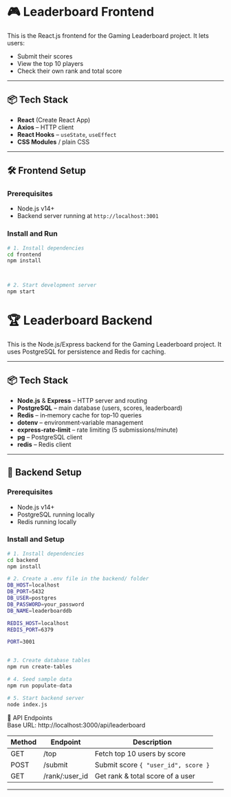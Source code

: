 # 🎮 Leaderboard Frontend

This is the React.js frontend for the Gaming Leaderboard project. It lets users:

- Submit their scores  
- View the top 10 players  
- Check their own rank and total score  


---

## 📦 Tech Stack

- **React** (Create React App)  
- **Axios** – HTTP client  
- **React Hooks** – `useState`, `useEffect`  
- **CSS Modules** / plain CSS  

---

## 🛠️ Frontend Setup

### Prerequisites

- Node.js v14+  
- Backend server running at `http://localhost:3001`  

### Install and Run

```bash
# 1. Install dependencies
cd frontend
npm install



# 2. Start development server
npm start

```


# 🏆 Leaderboard Backend

This is the Node.js/Express backend for the Gaming Leaderboard project. It uses PostgreSQL for persistence and Redis for caching.

---

## 📦 Tech Stack

- **Node.js** & **Express** – HTTP server and routing  
- **PostgreSQL** – main database (users, scores, leaderboard)  
- **Redis** – in‑memory cache for top‑10 queries  
- **dotenv** – environment‑variable management  
- **express‑rate‑limit** – rate limiting (5 submissions/minute)  
- **pg** – PostgreSQL client  
- **redis** – Redis client  

---

## 🧪 Backend Setup

### Prerequisites

- Node.js v14+  
- PostgreSQL running locally  
- Redis running locally  

### Install and Setup

```bash
# 1. Install dependencies
cd backend
npm install

# 2. Create a .env file in the backend/ folder
DB_HOST=localhost
DB_PORT=5432
DB_USER=postgres
DB_PASSWORD=your_password
DB_NAME=leaderboarddb

REDIS_HOST=localhost
REDIS_PORT=6379

PORT=3001


# 3. Create database tables
npm run create-tables

# 4. Seed sample data
npm run populate-data

# 5. Start backend server
node index.js


```

📌 API Endpoints  
Base URL: http://localhost:3000/api/leaderboard

| Method | Endpoint         | Description                       |
| ------ | ---------------- | --------------------------------- |
| GET    | /top             | Fetch top 10 users by score      |
| POST   | /submit          | Submit score `{ "user_id", score }` |
| GET    | /rank/:user_id   | Get rank & total score of a user |

---

